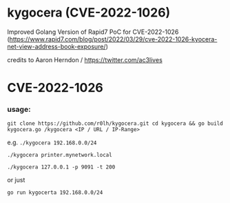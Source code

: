# kygocera (CVE-2022-1026)
Improved Golang Version of Rapid7 PoC for CVE-2022-1026 (https://www.rapid7.com/blog/post/2022/03/29/cve-2022-1026-kyocera-net-view-address-book-exposure/)

credits to Aaron Herndon / https://twitter.com/ac3lives

# CVE-2022-1026

### usage:
`git clone https://github.com/r0lh/kygocera.git
cd kygocera && go build kygocera.go
/kygocera <IP / URL / IP-Range>`

e.g.
`./kygocera 192.168.0.0/24`

`./kygocera printer.mynetwork.local`

`./kygocera 127.0.0.1 -p 9091 -t 200`

or just 

`go run kygocerta 192.168.0.0/24`

